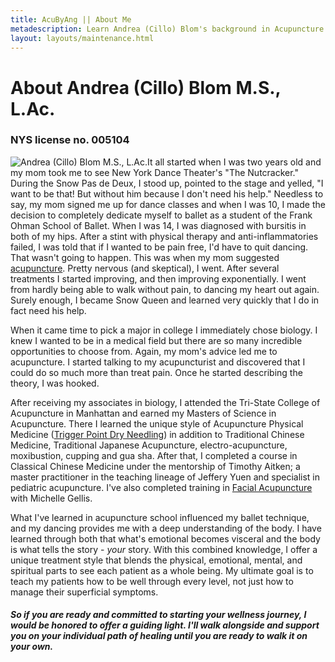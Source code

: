 ```yaml
---
title: AcuByAng || About Me
metadescription: Learn Andrea (Cillo) Blom's background in Acupuncture and Dry Needling
layout: layouts/maintenance.html
---
```

# About Andrea (Cillo) Blom M.S., L.Ac.

### NYS license no. 005104

<img alt="Andrea (Cillo) Blom M.S., L.Ac." class="float-left mr-8" src="/images/andrea-cillo-headshots-6.jpg" /> ​​​​​​It all started when I was two years old and my mom took me to see New York Dance Theater's "The Nutcracker." During the Snow Pas de Deux, I stood up, pointed to the stage and yelled, "I want to be that! But without him because I don't need his help." Needless to say, my mom signed me up for dance classes and when I was 10, I made the decision to completely dedicate myself to ballet as a student of the Frank Ohman School of Ballet. When I was 14, I was diagnosed with bursitis in both of my hips. After a stint with physical therapy and anti-inflammatories failed, I was told that if I wanted to be pain free, I'd have to quit dancing. That wasn't going to happen. This was when my mom suggested [acupuncture](/about-acupuncture/). Pretty nervous (and skeptical), I went. After several treatments I started improving, and then improving exponentially. I went from hardly being able to walk without pain, to dancing my heart out again. Surely enough, I became Snow Queen and learned very quickly that I do in fact need his help.

When it came time to pick a major in college I immediately chose biology. I knew I wanted to be in a medical field but there are so many incredible opportunities to choose from. Again, my mom's advice led me to acupuncture. I started talking to my acupuncturist and discovered that I could do so much more than treat pain. Once he started describing the theory, I was hooked.

After receiving my associates in biology, I attended the Tri-State College of Acupuncture in Manhattan and earned my Masters of Science in Acupuncture. There I learned the unique style of Acupuncture Physical Medicine ([Trigger Point Dry Needling](/trigger-point-dry-needling/)) in addition to Traditional Chinese Medicine, Traditional Japanese Acupuncture, electro-acupuncture, moxibustion, cupping and gua sha. After that, I completed a course in Classical Chinese Medicine under the mentorship of Timothy Aitken; a master practitioner in the teaching lineage of Jeffery Yuen and specialist in pediatric acupuncture. I've also completed training in [Facial Acupuncture](/facial-acupuncture/) with Michelle Gellis.

What I've learned in acupuncture school influenced my ballet technique, and my dancing provides me with a deep understanding of the body. I have learned through both that what's emotional becomes visceral and the body is what tells the story - *your* story. With this combined knowledge, I offer a unique treatment style that blends the physical, emotional, mental, and spiritual parts to see each patient as a whole being. My ultimate goal is to teach my patients how to be well through every level, not just how to manage their superficial symptoms.

##### So if you are ready and committed to starting your wellness journey, I would be honored to offer a guiding light. I'll walk alongside and support you on your individual path of healing until you are ready to walk it on your own.